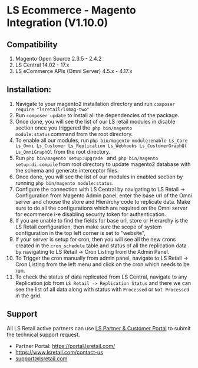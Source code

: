 # LS Ecommerce - Magento Integration (V1.10.0)

## Compatibility
1. Magento Open Source 2.3.5 - 2.4.2
2. LS Central 14.02 - 17.x
3. LS eCommerce APIs (Omni Server) 4.5.x - 4.17.x

## Installation:

1. Navigate to your magento2 installation directory and run `composer require "lsretail/lsmag-two"`
2. Run `composer update` to install all the dependencies of the package.
3. Once done, you will see the list of our LS retail modules in disable section once you triggered the  `php bin/magento module:status` command from the root directory.
4. To enable all our modules, run `php bin/magento module:enable Ls_Core Ls_Omni Ls_Customer Ls_Replication Ls_Webhooks Ls_CustomerGraphQl Ls_OmniGraphQl` from the root directory.
5. Run `php bin/magento setup:upgrade ` and  `php bin/magento setup:di:compile` from root directory to update magento2 database with the schema and generate interceptor files.
6. Once done, you will see the list of our modules in enabled section by running `php bin/magento module:status`.
7. Configure the connection with LS Central by navigating to LS Retail -> Configuration from Magento Admin panel, enter the base url of the Omni server and choose the store and Hierarchy code to replicate data. Make sure to do all the configurations which are required on the Omni server for ecommerce i-e disabling security token for authentication.
8. If you are unable to find the fields for base url, store or Hierarchy is the LS Retail configuration, then make sure the scope of system configuration in the top left corner is set to "website",
9. If your server is setup for cron, then you will see all the new crons created in the `cron_schedule` table and status of all the replication data by navigating to LS Retail -> Cron Listing from the Admin Panel.
10. To Trigger the cron manually from admin panel, navigate to LS Retail -> Cron Listing from the left menu and click on the cron which needs to be run.
11. To check the status of data replicated from LS Central, navigate to any Replication job from `LS Retail -> Replication Status` and there we can see the list of all data along with status with `Processed` or `Not Processed` in the grid.

## Support
All LS Retail active partners can use [ LS Partner & Customer Portal](https://portal.lsretail.com/ "LS Retail Partner & Customer Portal") to submit the technical support request.

- Partner Portal: https://portal.lsretail.com/
- https://www.lsretail.com/contact-us
- support@lsretail.com
